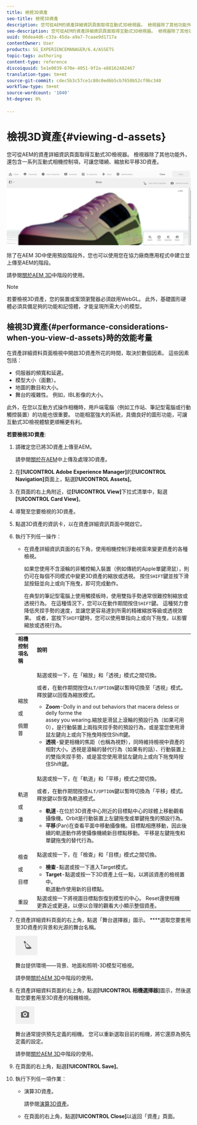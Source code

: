 ```yaml
---
title: 檢視3D資產
seo-title: 檢視3D資產
description: 您可從AEM的資產詳細資訊頁面取得互動式3D檢視器。 檢視器除了其他功能外，還包含一系列互動式相機控制項，可讓您環繞、縮放和平移3D資產。
seo-description: 您可從AEM的資產詳細資訊頁面取得互動式3D檢視器。 檢視器除了其他功能外，還包含一系列互動式相機控制項，可讓您環繞、縮放和平移3D資產。
uuid: 06dea4d6-c33a-45da-a9a7-7caae9d1717a
contentOwner: User
products: SG_EXPERIENCEMANAGER/6.4/ASSETS
topic-tags: authoring
content-type: reference
discoiquuid: 5e1e0039-670e-4051-9f2a-e88162482467
translation-type: tm+mt
source-git-commit: cdec5b3c57ce1c80c0ed6b5cb7650b52cf9bc340
workflow-type: tm+mt
source-wordcount: '1040'
ht-degree: 0%

---
```



# 檢視3D資產{#viewing-d-assets}

您可從AEM的資產詳細資訊頁面取得互動式3D檢視器。 檢視器除了其他功能外，還包含一系列互動式相機控制項，可讓您環繞、縮放和平移3D資產。

![chlimage_1-16](assets/chlimage_1-16.png)

除了在AEM 3D中使用預設階段外，您也可以使用您在協力廠商應用程式中建立並上傳至AEM的階段。

請參閱[關於AEM 3D](/help/sites-classic-ui-authoring/classicui-stages-aem3d.md)中階段的使用。

>[!NOTE]
>
>若要檢視3D資產，您的裝置或案頭瀏覽器必須啟用WebGL。 此外，基礎圖形硬體必須具備足夠的功能和記憶體，才能呈現所需大小的模型。

## 檢視3D資產{#performance-considerations-when-you-view-d-assets}時的效能考量

在資產詳細資料頁面檢視中開啟3D資產所花的時間，取決於數個因素。 這些因素包括：

* 伺服器的頻寬和延遲。
* 模型大小（面數）。
* 地圖的數目和大小。
* 舞台的複雜性。 例如，IBL影像的大小。

此外，在您以互動方式操作相機時，用戶端電腦（例如工作站、筆記型電腦或行動觸控裝置）的功能也很重要。 功能相當強大的系統，具備良好的圖形功能，可讓互動式3D檢視體驗更順暢更有利。

**若要檢視3D資產**:

1. 請確定您已將3D資產上傳至AEM。

   請參閱[關於在AEM](/help/sites-classic-ui-authoring/classicui-upload-proc-3d.md)中上傳及處理3D資產。
1. 在&#x200B;**[!UICONTROL Adobe Experience Manager]**&#x200B;的&#x200B;**[!UICONTROL Navigation]**&#x200B;頁面上，點選&#x200B;**[!UICONTROL Assets]**。
1. 在頁面的右上角附近，從&#x200B;**[!UICONTROL View]**&#x200B;下拉式清單中，點選&#x200B;**[!UICONTROL Card View]**。

1. 導覽至您要檢視的3D資產。
1. 點選3D資產的資訊卡，以在資產詳細資訊頁面中開啟它。

1. 執行下列任一操作：

   * 在資產詳細資訊頁面的右下角，使用相機控制浮動視窗來變更資產的各種檢視。

      如果您使用不含滾輪的非觸控輸入裝置（例如傳統的Apple單鍵滑鼠），則仍可在每個不同模式中變更3D資產的縮放或透視。 按住`SHIFT`鍵並按下滑鼠按鈕並向上或向下拖曳，即可完成動作。

      在典型的筆記型電腦上使用觸摸板時，使用雙指手勢通常很難控制縮放或透視行為。 在這種情況下，您可以在動作期間按住`SHIFT`鍵。 這種努力會降低夾捏手勢的速度，並讓您更容易達到所需的精確縮放等級或透視效果。 或者，當按下`SHIFT`鍵時，您可以使用單指向上或向下拖曳，以影響縮放或透視行為。
   <table> 
    <tbody> 
      <tr> 
      <td><strong>相機控制項名稱</strong><br /> </td> 
      <td><strong>說明</strong></td> 
      </tr> 
      <tr> 
      <td><p>縮放</p> <p>或</p> <p>佩爾普</p> </td> 
      <td><p>點選或按一下，在「縮放」和「透視」模式之間切換。</p> <p>或者，在動作期間按住<code>ALT/OPTION</code>鍵以暫時切換至「透視」模式。 <br />釋放鍵以回復為縮放模式。</p> 
        <ul> 
        <li><strong>Zoom</strong>-Dolly in and out behaviors that macera deless or delly forme the <br /> assey you wearing.縮放是滑鼠上滾輪的預設行為（如果可用0），是行動裝置上兩指夾捏手勢的預設行為，或是當您使用滑鼠左鍵向上或向下拖曳時按住Shift鍵。</li> 
        <li><strong>透視</strong>-變更相機的焦距（也稱為視野），同時維持檢視中資產的相對大小。透視是滾輪的替代行為（如果有的話）、行動裝置上的雙指夾捏手勢，或是當您使用滑鼠左鍵向上或向下拖曳時按住Shift鍵。</li> 
        </ul> </td> 
      </tr> 
      <tr> 
      <td><p>軌道</p> <p>或</p> <p>潘</p> </td> 
      <td><p>點選或按一下，在「軌道」和「平移」模式之間切換。</p> <p>或者，在動作期間按住<code>ALT/OPTION</code>鍵以暫時切換為「平移」模式。 釋放鍵以恢復為軌道模式。</p> 
        <ul> 
        <li><strong>軌道</strong>-在位於3D資產中心附近的目標點中心的球體上移動觀看攝像機。Orbit是行動裝置上左鍵拖曳或單鍵拖曳的預設行為。</li> 
        <li><strong>平移</strong>(Pan)在查看平面中移動攝像機。目標點相應移動，因此後續的軌道動作將使攝像機繞新目標點移動。 平移是左鍵拖曳和單鍵拖曳的替代行為。</li> 
        </ul> </td> 
      </tr> 
      <tr> 
      <td><p>檢查</p> <p>或</p> <p>目標</p> </td> 
      <td><p>點選或按一下，在「檢查」和「目標」模式之間切換。</p> 
        <ul> 
        <li><strong>檢查</strong>-點選或按一下進入Target模式。</li> 
        <li><strong>Target</strong>-點選或按一下3D資產上任一點，以將該資產的檢視置中。<br /> 軌道動作使用新的目標點。</li> 
        </ul> </td> 
      </tr> 
      <tr> 
      <td>重設</td> 
      <td>點選或按一下將視圖目標點恢復到模型的中心。 Reset還使相機<br />更靠近或更遠，以便以合理的觀看大小顯示整個資產。</td> 
      </tr> 
    </tbody> 
    </table>

1. 在資產詳細資料頁面的右上角，點選「舞台選擇器」圖示。 ****&#x200B;選取您要套用至3D資產的背景和光源的舞台名稱。

   ![](do-not-localize/chlimage_1-2.png)

   舞台提供環境——背景、地面和照明-3D模型可檢視。

   請參閱[關於AEM 3D](/help/sites-classic-ui-authoring/classicui-stages-aem3d.md)中階段的使用。

1. 在資產詳細資料頁面的右上角，點選&#x200B;**[!UICONTROL 相機選擇器]**&#x200B;圖示，然後選取您要套用至3D資產的相機檢視。

   ![](do-not-localize/chlimage_1-3.png)

   舞台通常提供預先定義的相機。 您可以重新選取目前的相機，將它還原為預先定義的設定。

   請參閱[關於AEM 3D](/help/sites-classic-ui-authoring/classicui-stages-aem3d.md)中階段的使用。

1. 在頁面的右上角，點選&#x200B;**[!UICONTROL Save]**。
1. 執行下列任一項作業：

   * 演算3D資產。

      請參閱[演算3D資產](/help/sites-classic-ui-authoring/classicui-rendering-3d.md)。

   * 在頁面的右上角，點選&#x200B;**[!UICONTROL Close]**&#x200B;以返回「資產」頁面。

